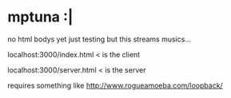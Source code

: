 # mptuna :|

no html bodys yet just testing but this streams musics...

localhost:3000/index.html < is the client

localhost:3000/server.html < is the server

requires something like http://www.rogueamoeba.com/loopback/